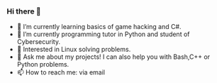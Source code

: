 ### Hi there 👋

- 🌱 I’m currently learning basics of game hacking and C#.
- 🔭 I’m currently programming tutor in Python and student of Cybersecurity.
- 💖 Interested in Linux solving problems.
- 💬 Ask me about my projects! I can also help you with Bash,C++ or Python problems.
- 📫 How to reach me: via email
